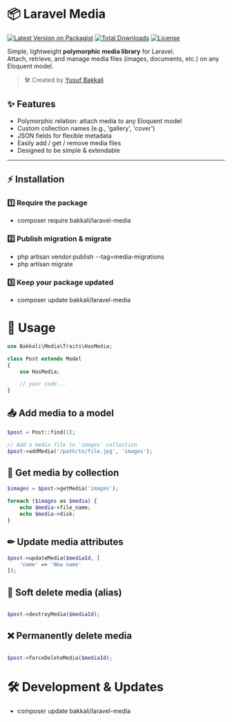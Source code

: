 # 📦 Laravel Media

[![Latest Version on Packagist](https://img.shields.io/packagist/v/bakkali/laravel-media.svg?style=flat-square)](https://packagist.org/packages/bakkali/laravel-media)
[![Total Downloads](https://img.shields.io/packagist/dt/bakkali/laravel-media.svg?style=flat-square)](https://packagist.org/packages/bakkali/laravel-media)
[![License](https://img.shields.io/packagist/l/bakkali/laravel-media.svg?style=flat-square)](https://packagist.org/packages/bakkali/laravel-media)

Simple, lightweight **polymorphic media library** for Laravel.  
Attach, retrieve, and manage media files (images, documents, etc.) on any Eloquent model.

> 🛠 Created by [Yusuf Bakkali](https://github.com/yusufbakkali12)

## ✨ Features

- Polymorphic relation: attach media to any Eloquent model
- Custom collection names (e.g., 'gallery', 'cover')
- JSON fields for flexible metadata
- Easily add / get / remove media files
- Designed to be simple & extendable

---

## ⚡ Installation


###  1️⃣ Require the package

- composer require bakkali/laravel-media

### 2️⃣ Publish migration & migrate

- php artisan vendor:publish --tag=media-migrations
- php artisan migrate

### 3️⃣ Keep your package updated

- composer update bakkali/laravel-media


# 🧩 Usage

```php
use Bakkali\Media\Traits\HasMedia;

class Post extends Model
{
    use HasMedia;

    // your code...
}
```

## 📥 Add media to a model

```php
$post = Post::find(1);

// Add a media file to 'images' collection
$post->addMedia('/path/to/file.jpg', 'images');

```

## 📂 Get media by collection

```php
$images = $post->getMedia('images');

foreach ($images as $media) {
    echo $media->file_name;
    echo $media->disk;
}
```

## ✏ Update media attributes

```php
$post->updateMedia($mediaId, [
    'name' => 'New name'
]);
```

## 🧹 Soft delete media (alias)

```php

$post->destroyMedia($mediaId);

```

## ❌ Permanently delete media

```php

$post->forceDeleteMedia($mediaId);

```


# 🛠 Development & Updates

- composer update bakkali/laravel-media